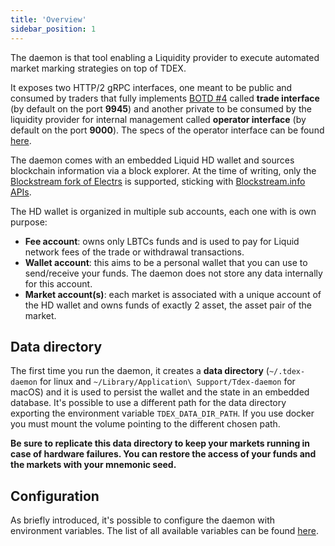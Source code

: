 ```yaml
---
title: 'Overview'
sidebar_position: 1
---
```


The daemon is that tool enabling a Liquidity provider to execute automated market marking strategies on top of TDEX.

It exposes two HTTP/2 gRPC interfaces, one meant to be public and consumed by traders that fully implements [BOTD #4](https://github.com/tdex-network/tdex-specs/blob/master/04-trade-protocol.md) called **trade interface** (by default on the port **9945**) and another private to be consumed by the liquidity provider for internal management called **operator interface** (by default on the port **9000**). The specs of the operator interface can be found [here](https://github.com/TDex-network/tdex-daemon/blob/master/api-spec/protobuf/operator.proto).

The daemon comes with an embedded Liquid HD wallet and sources blockchain information via a block explorer. At the time of writing, only the [Blockstream fork of Electrs](https://github.com/blockstream/electrs) is supported, sticking with [Blockstream.info APIs](https://blockstream.info/liquid/api/).

The HD wallet is organized in multiple sub accounts, each one with is own purpose:
* **Fee account**: owns only LBTCs funds and is used to pay for Liquid network fees of the trade or withdrawal transactions.
* **Wallet account**: this aims to be a personal wallet that you can use to send/receive your funds. The daemon does not store any data internally for this account.
* **Market account(s)**: each market is associated with a unique account of the HD wallet and owns funds of exactly 2 asset, the asset pair of the market.

## Data directory

The first time you run the daemon, it creates a **data directory** (`~/.tdex-daemon` for linux and `~/Library/Application\ Support/Tdex-daemon` for macOS)  and it is used to persist the wallet and the state in an embedded database.
It's possible to use a different path for the data directory exporting the environment variable `TDEX_DATA_DIR_PATH`. If you use docker you must mount the volume pointing to the different chosen path.

**Be sure to replicate this data directory to keep your markets running in case of hardware failures. You can restore the access of your funds and the markets with your mnemonic seed.**

## Configuration

As briefly introduced, it's possible to configure the daemon with environment variables. The list of all available variables can be found [here](https://pkg.go.dev/github.com/tdex-network/tdex-daemon/config#pkg-constants).